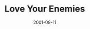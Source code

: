 ---
layout: message
category: message
series: "Counter-Cultural"
title: "Love Your Enemies"
date: 2001-08-11
audio-description: "Jesus turned our established cultural wisdom upside down. Let's dig into His counter-cultural words. "
audio: ""
audio-title: "Love Your Enemies"
audio-duration: ":"
---